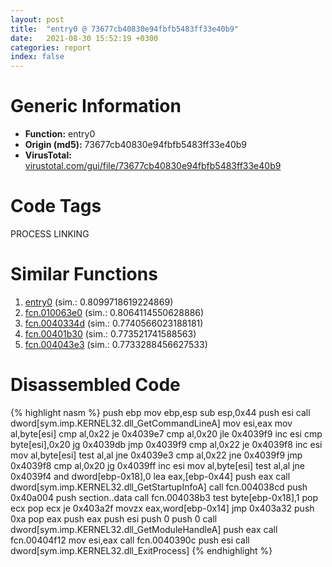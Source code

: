 ```yaml
---
layout: post
title:  "entry0 @ 73677cb40830e94fbfb5483ff33e40b9"
date:   2021-08-30 15:52:19 +0300
categories: report
index: false
---
```


# Generic Information
- **Function:** entry0
- **Origin (md5):** 73677cb40830e94fbfb5483ff33e40b9
- **VirusTotal:** [virustotal.com/gui/file/73677cb40830e94fbfb5483ff33e40b9][virustotal_ref]

# Code Tags
<span class="tag" id="PROCESS">PROCESS</span>
<span class="tag" id="LINKING">LINKING</span>


# Similar Functions

1. [entry0][similar_1_ref] (sim.: 0.8099718619224869)
2. [fcn.010063e0][similar_2_ref] (sim.: 0.8064114550628886)
3. [fcn.0040334d][similar_3_ref] (sim.: 0.7740566023188181)
4. [fcn.00401b30][similar_4_ref] (sim.: 0.773521741588563)
5. [fcn.004043e3][similar_5_ref] (sim.: 0.7733288456627533)


# Disassembled Code

{% highlight nasm %}
push ebp
mov ebp,esp
sub esp,0x44
push esi
call dword[sym.imp.KERNEL32.dll_GetCommandLineA]
mov esi,eax
mov al,byte[esi]
cmp al,0x22
je 0x4039e7
cmp al,0x20
jle 0x4039f9
inc esi
cmp byte[esi],0x20
jg 0x4039db
jmp 0x4039f9
cmp al,0x22
je 0x4039f8
inc esi
mov al,byte[esi]
test al,al
jne 0x4039e3
cmp al,0x22
jne 0x4039f9
jmp 0x4039f8
cmp al,0x20
jg 0x4039ff
inc esi
mov al,byte[esi]
test al,al
jne 0x4039f4
and dword[ebp-0x18],0
lea eax,[ebp-0x44]
push eax
call dword[sym.imp.KERNEL32.dll_GetStartupInfoA]
call fcn.004038cd
push 0x40a004
push section..data
call fcn.004038b3
test byte[ebp-0x18],1
pop ecx
pop ecx
je 0x403a2f
movzx eax,word[ebp-0x14]
jmp 0x403a32
push 0xa
pop eax
push eax
push esi
push 0
push 0
call dword[sym.imp.KERNEL32.dll_GetModuleHandleA]
push eax
call fcn.00404f12
mov esi,eax
call fcn.0040390c
push esi
call dword[sym.imp.KERNEL32.dll_ExitProcess]
{% endhighlight %}


[similar_1_ref]: /report/entry0@7be42d186738ec1816397d616de2cb9d
[similar_2_ref]: /report/fcn.010063e0@bcf1729ded12dd6e2e4c565a6c795602
[similar_3_ref]: /report/fcn.0040334d@418e0921f3a9bd4f5bc0dcc59623b5a1
[similar_4_ref]: /report/fcn.00401b30@f7e82c158979ed94604a574150f80bf3
[similar_5_ref]: /report/fcn.004043e3@d4e56c7d970c209a3a2b3c4b4cc5e586
[virustotal_ref]: https://www.virustotal.com/gui/file/73677cb40830e94fbfb5483ff33e40b9